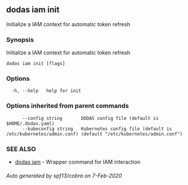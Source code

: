 ## dodas iam init

Initialize a IAM context for automatic token refresh

### Synopsis

Initialize a IAM context for automatic token refresh

```
dodas iam init [flags]
```

### Options

```
  -h, --help   help for init
```

### Options inherited from parent commands

```
      --config string       DODAS config file (default is $HOME/.dodas.yaml)
      --kubeconfig string   Kubernetes config file (default is /etc/kubernetes/admin.conf) (default "/etc/kubernetes/admin.conf")
```

### SEE ALSO

* [dodas iam](dodas_iam.md)	 - Wrapper command for IAM interaction

###### Auto generated by spf13/cobra on 7-Feb-2020
